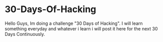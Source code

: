 # 30-Days-Of-Hacking
Hello Guys, Im doing a challenge "30 Days of Hacking". I will learn something everyday and whatever i learn i will post it here for the next 30 Days Continuously.
